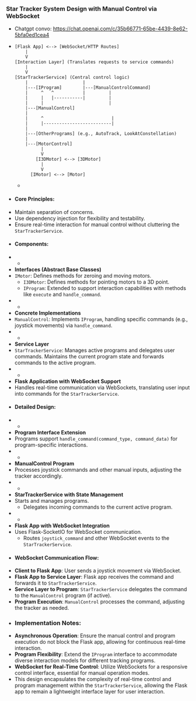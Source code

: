### Star Tracker System Design with Manual Control via WebSocket
- Chatgpt convo: https://chat.openai.com/c/35b66771-65be-4439-8e62-5bfa0ed1cea4
- ```
  [Flask App] <--> [WebSocket/HTTP Routes]
      |
      V
  [Interaction Layer] (Translates requests to service commands)
      |
      V
  [StarTrackerService] (Central control logic)
      |                     |
      |---[IProgram]        |---[ManualControlCommand]
      |     ^   ^           |         |
      |     |   |-----------|         |
      |     |                         |
      |---[ManualControl]             
      |
      |     ^                          |
      |     |--------------------------|
      |
      |---[OtherPrograms] (e.g., AutoTrack, LookAtConstellation)
      |
      |---[MotorControl]
            |
            V
          [I3DMotor] <--> [3DMotor]
            |
            V
  		[IMotor] <--> [Motor]
  
  ```
	-
- #### Core Principles:
- Maintain separation of concerns.
- Use dependency injection for flexibility and testability.
- Ensure real-time interaction for manual control without cluttering the `StarTrackerService`.
- #### Components:
- -
- **Interfaces (Abstract Base Classes)**
- `IMotor`: Defines methods for zeroing and moving motors.
	- `I3DMotor`: Defines methods for pointing motors to a 3D point.
	- `IProgram`: Extended to support interaction capabilities with methods like `execute` and `handle_command`.
- -
- **Concrete Implementations**
- `ManualControl`: Implements `IProgram`, handling specific commands (e.g., joystick movements) via `handle_command`.
- -
- **Service Layer**
- `StarTrackerService`: Manages active programs and delegates user commands. Maintains the current program state and forwards commands to the active program.
- -
- **Flask Application with WebSocket Support**
- Handles real-time communication via WebSockets, translating user input into commands for the `StarTrackerService`.
- #### Detailed Design:
- -
- **Program Interface Extension**
- Programs support `handle_command(command_type, command_data)` for program-specific interactions.
- -
- **ManualControl Program**
- Processes joystick commands and other manual inputs, adjusting the tracker accordingly.
- -
- **StarTrackerService with State Management**
- Starts and manages programs.
	- Delegates incoming commands to the current active program.
- -
- **Flask App with WebSocket Integration**
- Uses Flask-SocketIO for WebSocket communication.
	- Routes `joystick_command` and other WebSocket events to the `StarTrackerService`.
- #### WebSocket Communication Flow:
- **Client to Flask App**: User sends a joystick movement via WebSocket.
- **Flask App to Service Layer**: Flask app receives the command and forwards it to `StarTrackerService`.
- **Service Layer to Program**: `StarTrackerService` delegates the command to the `ManualControl` program (if active).
- **Program Execution**: `ManualControl` processes the command, adjusting the tracker as needed.
- ### Implementation Notes:
- **Asynchronous Operation**: Ensure the manual control and program execution do not block the Flask app, allowing for continuous real-time interaction.
- **Program Flexibility**: Extend the `IProgram` interface to accommodate diverse interaction models for different tracking programs.
- **WebSocket for Real-Time Control**: Utilize WebSockets for a responsive control interface, essential for manual operation modes.
- This design encapsulates the complexity of real-time control and program management within the `StarTrackerService`, allowing the Flask app to remain a lightweight interface layer for user interaction.